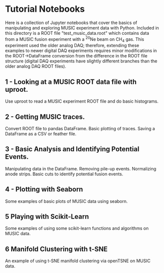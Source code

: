 # Tutorial Notebooks
Here is a collection of Jupyter notebooks that cover the basics of manipulating and exploring MUSIC experiment data with Python. Included in this directory is a ROOT file "test_music_data.root" which contains data from a MUSIC fusion experiment with a $^{20}$Ne beam on CH$_{4}$ gas. This experiment used the older analog DAQ; therefore, extending these examples to newer digital DAQ experiments requires minor modifications in the ROOT->DataFrame conversion from the difference in the ROOT file structure (digital DAQ experiments have slightly different branches than the older analog DAQ ROOT files). 

## 1 - Looking at a MUSIC ROOT data file with uproot.
Use uproot to read a MUSIC experiment ROOT file and do basic histograms.

## 2 - Getting MUSIC traces.
Convert ROOT file to pandas DataFrame. Basic plotting of traces. Saving a DataFrame as a CSV or feather file.

## 3 - Basic Analysis and Identifying Potential Events.
Manipulating data in the DataFrame. Removing pile-up events. Normalizing anode strips. Basic cuts to identify potential fusion events.

## 4 - Plotting with Seaborn
Some examples of basic plots of MUSIC data using seaborn.

## 5 Playing with Scikit-Learn
Some examples of using some scikit-learn functions and algorithms on MUSIC data.

## 6 Manifold Clustering with t-SNE
An example of using t-SNE manifold clustering via openTSNE on MUSIC data.
